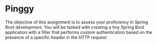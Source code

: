 # Pinggy
The objective of this assignment is to assess your proficiency in Spring Boot development. You will be tasked with creating a tiny Spring Boot application with a filter that performs custom authentication based on the presence of a specific header in the HTTP request. 
